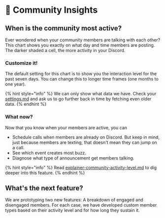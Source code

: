 # 🧑 Community Insights

## When is the community most active?

Ever wondered when your community members are talking with each other? This chart shows you exactly on what day and time members are posting. The darker shaded a cell, the more activity in your Discord.

### Customize it!

The default setting for this chart is to show you the interaction level for the past seven days. You can change this to longer time frames (one months to one year).&#x20;

{% hint style="info" %}
We can only show what data we have. Check your [settings.md](settings.md "mention") and ask us to go further back in time by fetching even older data.
{% endhint %}

### What now?

Now that you know when your members are active, you can

* Schedule calls when members are already on Discord. But keep in mind, just because members are texting, that doesn't mean they can jump on a call.&#x20;
* See which event creates most buzz.
* Diagnose what type of announcement get members talking.&#x20;

{% hint style="info" %}
Read [explainer-community-activity-level.md](../product-guides/explainer-community-activity-level.md "mention") to dig deeper into this feature.
{% endhint %}

## What's the next feature?

We are prototyping two new features: A breakdown of engaged and disengaged members. For each case, we have developed custom member types based on their activity level and for how long they sustain it.&#x20;
